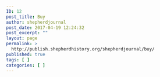 ```yaml
---
ID: 12
post_title: Buy
author: shepherdjournal
post_date: 2017-04-19 12:24:32
post_excerpt: ""
layout: page
permalink: >
  http://publish.shepherdhistory.org/shepherdjournal/buy/
published: true
tags: [ ]
categories: [ ]
---
```

<!-- Here be dragons. -->